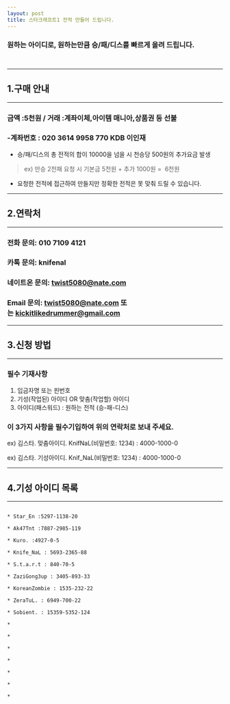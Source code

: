 ```yaml
---
layout: post
title: 스타크래프트1 전적 만들어 드립니다.
---
```



###  원하는 아이디로, 원하는만큼 승/패/디스를 빠르게 올려 드립니다.  

    
    
    
    
    
`
`
***
## 1.구매 안내
***


### 금액 :5천원 / 거래 :계좌이체,아이템 매니아,상품권 등 선불 
###  -계좌번호 : 020 3614 9958 770 KDB 이인재
  
 * 승/패/디스의 총 전적의 합이 10000을 넘을 시 천승당 500원의 추가요금 발생 
  > ex) 만승 2천패 요청 시 기본금 5천원 + 추가 1000원 =  6천원  
  
 * 요청한 전적에 접근하여 만들지만 정확한 전적은 못 맞춰 드릴 수 있습니다.



***

## 2.연락처

***


### 전화 문의: 010 7109 4121

### 카톡 문의: knifenal

### 네이트온 문의: twist5080@nate.com

### Email 문의: [twist5080@nate.com](mailto:twist5080@nate.com) 또는 [kickitlikedrummer@gmail.com](mailto:kickitlikedrummer@gmail.com)
    
    



***
## 3.신청 방법 

***


### 필수 기재사항

1. 입금자명 또는 핀번호
2. 기성(작업된) 아이디 OR 맞춤(작업할) 아이디
3. 아이디(패스워드) : 원하는 전적 (승-패-디스)

### 이 3가지 사항을 필수기입하여 위의 연락처로 보내 주세요.

ex) 김스타. 맞춤아이디. KnifNaL(비밀번호: 1234) : 4000-1000-0 

ex) 김스타. 기성아이디. Knif_NaL(비밀번호: 1234) : 4000-1000-0 

       
 



***
## 4.기성 아이디 목록
***
```

* Star_En :5297-1138-20

* Ak47Tnt :7887-2985-119 

* Kuro. :4927-0-5

* Knife_NaL : 5693-2365-88

* S.t.a.r.t : 840-70-5  

* ZaziGong3up : 3405-893-33

* KoreanZombie : 1535-232-22

* ZeraTuL. : 6949-700-22

* Sobient. : 15359-5352-124

* 

* 

* 

* 

* 

* 

* 

```
